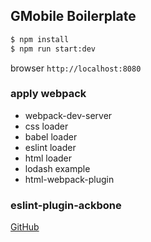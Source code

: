 ## GMobile Boilerplate
```sh
$ npm install
$ npm run start:dev
```
browser `http://localhost:8080`

### apply webpack
- webpack-dev-server
- css loader
- babel loader
- eslint loader
- html loader
- lodash example
- html-webpack-plugin

### eslint-plugin-ackbone
[GitHub](https://github.com/ilyavolodin/eslint-plugin-backbone)